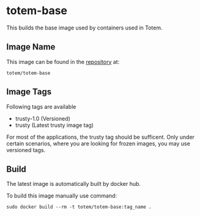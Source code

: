 totem-base
==========

This builds the base image used by containers used in Totem.

## Image Name

This image can be found in the [repository](https://registry.hub.docker.com/u/totem/totem-base/) at:

```
totem/totem-base
```


## Image Tags

Following tags are available
- trusty-1.0  (Versioned)
- trusty  (Latest trusty image tag)

For most of the applications, the trusty tag should be sufficent.  Only under certain scenarios, where you are looking for frozen images, you may use versioned tags.

## Build
The latest image is automatically built by docker hub.

To build this image manually use command:  
```
sudo docker build --rm -t totem/totem-base:tag_name .
```

